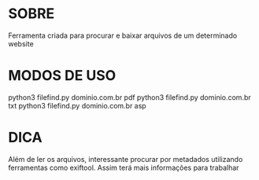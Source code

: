 # SOBRE
Ferramenta criada para procurar e baixar arquivos de um determinado website

# MODOS DE USO
python3 filefind.py dominio.com.br pdf
python3 filefind.py dominio.com.br txt
python3 filefind.py dominio.com.br asp

# DICA
Além de ler os arquivos, interessante procurar por metadados utilizando ferramentas como exiftool. Assim terá mais informações para trabalhar
